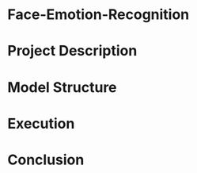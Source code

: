 # Face-Emotion-Recognition

# Project Description




# Model Structure




# Execution 




# Conclusion


